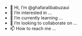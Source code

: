 - 👋 Hi, I’m @ghafaralibabuzaui
- 👀 I’m interested in ...
- 🌱 I’m currently learning ...
- 💞️ I’m looking to collaborate on ...
- 📫 How to reach me ...

<!---
ghafaralibabuzau/ghafaralibabuzau is a ✨ special ✨ repository because its `README.md` (this file) appears on your GitHub profile.
You can click the Preview link to take a look at your changes.
--->
